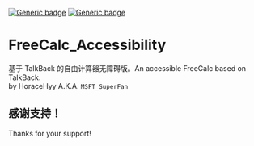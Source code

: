 [![Generic badge](https://img.shields.io/badge/UNDER-CONSTRUCTION-yellow.svg)](./)
[![Generic badge](https://img.shields.io/badge/NOT-USABLE-red.svg)](./)
# FreeCalc_Accessibility
基于 TalkBack 的自由计算器无障碍版。An accessible FreeCalc based on TalkBack.\
by HoraceHyy A.K.A. ```MSFT_SuperFan```
## 感谢支持！
Thanks for your support!
